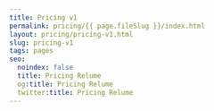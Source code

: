 ```yaml
---
title: Pricing v1
permalink: pricing/{{ page.fileSlug }}/index.html
layout: pricing/pricing-v1.html
slug: pricing-v1
tags: pages
seo:
  noindex: false
  title: Pricing Relume
  og:title: Pricing Relume
  twitter:title: Pricing Relume
---
```



